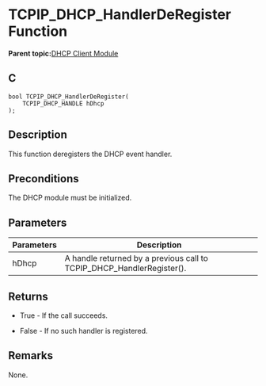 # TCPIP\_DHCP\_HandlerDeRegister Function

**Parent topic:**[DHCP Client Module](GUID-9356D53B-4F42-4E1E-B051-90F7C4D448E6.md)

## C

```
bool TCPIP_DHCP_HandlerDeRegister(
    TCPIP_DHCP_HANDLE hDhcp
);
```

## Description

This function deregisters the DHCP event handler.

## Preconditions

The DHCP module must be initialized.

## Parameters

|Parameters|Description|
|----------|-----------|
|hDhcp|A handle returned by a previous call to TCPIP\_DHCP\_HandlerRegister\(\).|

## Returns

-   True - If the call succeeds.

-   False - If no such handler is registered.


## Remarks

None.

